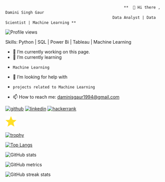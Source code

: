                                                         **  👋 Hi there , Damini Singh Gaur
                                                   Data Analyst | Data Scientist | Machine Learning **

![Profile views](https://gpvc.arturio.dev/94Damini)

Skills: Python | SQL | Power Bi | Tableau | Machine Learning

- 🔭 I’m currently working on this page. 
- 🌱 I’m currently learning 
-     Machine Learning 
- 🤔 I’m looking for help with 
-     projects related to Machine Learning 
- 📫 How to reach me: daminisgaur1994@gmail.com 


[<img src='https://cdn.jsdelivr.net/npm/simple-icons@3.0.1/icons/github.svg' alt='github' height='40'>](https://github.com/94Damini)  [<img src='https://cdn.jsdelivr.net/npm/simple-icons@3.0.1/icons/linkedin.svg' alt='linkedin' height='40'>](https://www.linkedin.com/in/www.linkedin.com/in/damini-singh-gaur-511145243/)  [<img src='https://cdn.jsdelivr.net/npm/simple-icons@3.0.1/icons/hackerrank.svg' alt='hackerrank' height='40'>](daminisgaur1994)  

<a href='https://stars.github.com/'><img src='https://raw.githubusercontent.com/acervenky/animated-github-badges/master/assets/starbadge.gif' width='35' height='35'></a> 

[![trophy](https://github-profile-trophy.vercel.app/?username=94Damini)](https://github.com/ryo-ma/github-profile-trophy)

[![Top Langs](https://github-readme-stats.vercel.app/api/top-langs/?username=94Damini)](https://github.com/anuraghazra/github-readme-stats)

![GitHub stats](https://github-readme-stats.vercel.app/api?username=94Damini&show_icons=true)  

![GitHub metrics](https://metrics.lecoq.io/94Damini)  

![GitHub streak stats](https://github-readme-streak-stats.herokuapp.com/?user=94Damini)  
  
